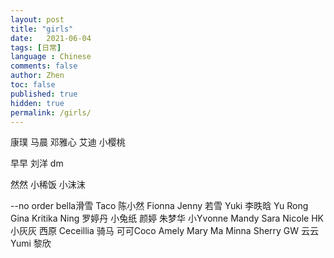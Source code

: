 ```yaml
---
layout: post
title: "girls"
date:   2021-06-04
tags: [日常]
language : Chinese
comments: false
author: Zhen
toc: false
published: true
hidden: true
permalink: /girls/
---
```


康璞
马晨
邓雅心
艾迪
小樱桃

早早
刘洋
dm

然然
小稀饭
小沫沫

--no order
bella滑雪
Taco
陈小然
Fionna
Jenny
若雪
Yuki
李昳晗
Yu Rong
Gina
Kritika
Ning
罗婷丹
小兔纸
颜婷
朱梦华
小Yvonne
Mandy
Sara
Nicole HK
小灰灰
西原
Ceceillia 骑马
可可Coco
Amely
Mary Ma
Minna
Sherry
GW
云云
Yumi
黎欣

<!--stackedit_data:
eyJoaXN0b3J5IjpbMTQ5Njc4NDI1NSwxMjI2NTMzMTc0LC04Mz
U5Njk1OTcsLTcyMDQwMjEwMyw5MzA3NDIzNSwxNjcwMjgzOTk0
LDQxOTg0NTM0LC01OTI5NzM0ODUsLTEwMTU1Mzk1NjYsLTEwMj
A1NDgyMzVdfQ==
-->